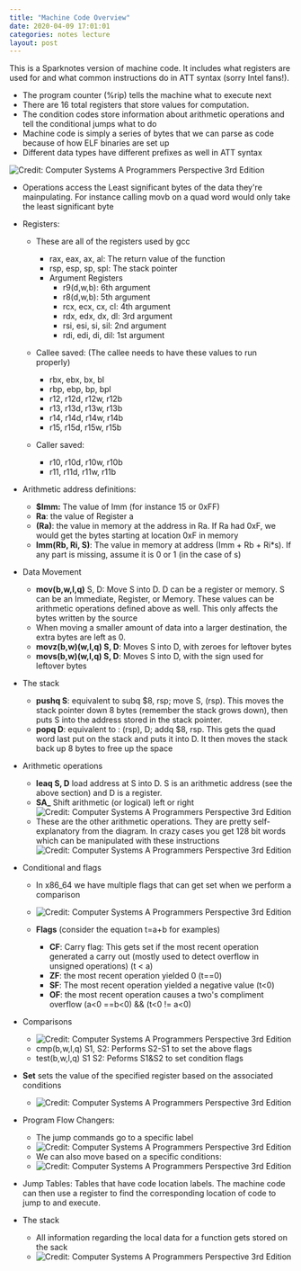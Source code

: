 ```yaml
---
title: "Machine Code Overview"
date: 2020-04-09 17:01:01
categories: notes lecture
layout: post
---
```


This is a Sparknotes version of machine code. It includes what registers are used for and what common instructions do in ATT syntax (sorry Intel fans!).
-   The program counter (%rip) tells the machine what to execute next
-   There are 16 total registers that store values for computation.
-   The condition codes store information about arithmetic operations and tell the conditional jumps what to do
-   Machine code is simply a series of bytes that we can parse as code because of how ELF binaries are set up
-   Different data types have different prefixes as well in ATT syntax

![Credit:   
Computer Systems A Programmers Perspective 3rd Edition](assets/machine-code/data_types.png)

-   Operations access the Least significant bytes of the data they're mainpulating. For instance calling movb on a quad word would only take the least significant byte
-   Registers:
	-   These are all of the registers used by gcc
		-   rax, eax, ax, al: The return value of the function
		-   rsp, esp, sp, spl: The stack pointer
		-   Argument Registers
			-   r9(d,w,b): 6th argument
			-   r8(d,w,b): 5th argument
			-   rcx, ecx, cx, cl: 4th argument
			-   rdx, edx, dx, dl: 3rd argument
			-   rsi, esi, si, sil: 2nd argument
			-   rdi, edi, di, dil: 1st argument

	-   Callee saved: (The callee needs to have these values to run properly)

		-   rbx, ebx, bx, bl
		-   rbp, ebp, bp, bpl
		-   r12, r12d, r12w, r12b
		-   r13, r13d, r13w, r13b
		-   r14, r14d, r14w, r14b
		-   r15, r15d, r15w, r15b

	-   Caller saved:

		-   r10, r10d, r10w, r10b
		-   r11, r11d, r11w, r11b

-   Arithmetic address definitions:
	-   **$Imm:** The value of Imm (for instance 15 or 0xFF)
	-   **Ra**: the value of Register a
	-   **(Ra)**: the value in memory at the address in Ra. If Ra had 0xF, we would get the bytes starting at location 0xF in memory
	-   **Imm(Rb, Ri, S)**: The value in memory at address (Imm + Rb + Ri*s). If any part is missing, assume it is 0 or 1 (in the case of s)

-   Data Movement

	-   **mov(b,w,l,q)** S, D: Move S into D. D can be a register or memory. S can be an Immediate, Register, or Memory. These values can be arithmetic operations defined above as well. This only affects the bytes written by the source
	-   When moving a smaller amount of data into a larger destination, the extra bytes are left as 0.
	-   **movz(b,w)(w,l,q) S, D**: Moves S into D, with zeroes for leftover bytes
	-   **movs(b,w)(w,l,q) S, D**: Moves S into D, with the sign used for leftover bytes

-   The stack
	-   **pushq S**: equivalent to subq $8, rsp; move S, (rsp).  This moves the stack pointer down 8 bytes (remember the stack grows down), then puts S into the address stored in the stack pointer.
	-   **popq D**: equivalent to : (rsp), D; addq $8, rsp. This gets the quad word last put on the stack and puts it into D. It then moves the stack back up 8 bytes to free up the space

-   Arithmetic operations
	-   **leaq S, D** load address at S into D. S is an arithmetic address (see the above section) and D is a register.
	-   **SA_** Shift arithmetic (or logical) left or right
![Credit:   
Computer Systems A Programmers Perspective 3rd Edition](assets/machine-code/arith_ops.png)
	- These are the other arithmetic operations. They are pretty self-explanatory from the diagram. In crazy cases you get 128 bit words which can be manipulated with these instructions
![Credit:   
Computer Systems A Programmers Perspective 3rd Edition](assets/machine-code/full_arith_ops.png)

-   Conditional and flags

	-   In x86_64 we have multiple flags that can get set when we perform a comparison
	- ![Credit:   
Computer Systems A Programmers Perspective 3rd Edition](assets/machine-code/flags.png)

	-   **Flags** (consider the equation t=a+b for examples)
		-   **CF**: Carry flag: This gets set if the most recent operation generated a carry out (mostly used to detect overflow in unsigned operations) (t < a)
		-   **ZF**: the most recent operation yielded 0 (t==0)
		-   **SF**: The most recent operation yielded a negative value (t<0)
		-   **OF**: the most recent operation causes a two's compliment overflow (a<0 ==b<0) && (t<0 != a<0)

- Comparisons
	- ![Credit:   
Computer Systems A Programmers Perspective 3rd Edition](assets/machine-code/comparisons.png)
	-   cmp(b,w,l,q) S1, S2: Performs S2-S1 to set the above flags
	-  	test(b,w,l,q) S1 S2: Peforms S1&S2 to set condition flags

- **Set** sets the value of the specified register based on the associated conditions
	- ![Credit:   
Computer Systems A Programmers Perspective 3rd Edition](assets/machine-code/set_instructions.png)
- Program Flow Changers:
	- The jump commands go to a specific label
	-   ![Credit:   
Computer Systems A Programmers Perspective 3rd Edition](assets/machine-code/jump_instructions.png)
	- We can also move based on a specific conditions:
	- ![Credit:   
Computer Systems A Programmers Perspective 3rd Edition](assets/machine-code/move_instructions.png)
-   Jump Tables: Tables that have code location labels. The machine code can then use a register to find the corresponding location of code to jump to and execute.
-   The stack
	-   All information regarding the local data for a function gets stored on the sack
	- ![Credit:   
Computer Systems A Programmers Perspective 3rd Edition](assets/machine-code/stack_diagram.png)


<!--stackedit_data:
eyJoaXN0b3J5IjpbNjA5NzUzMzA5XX0=
-->